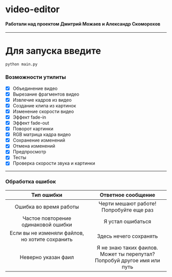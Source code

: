 # video-editor  
#### Работали над проектом Дмитрий Можаев и Александр Скоморохов
---
# Для запуска введите
```
python main.py
```
### Возможности утилиты 
- [x] Объединение видео   
- [x] Вырезание фрагментов видео 
- [x] Извлечие кадров из видео 
- [x] Создание клипа из картинок 
- [x] Изменение скорости видео 
- [x] Эффект fade-in 
- [x] Эффект fade-out 
- [x] Поворот картинки
- [x] RGB матрица кадра видео
- [x] Сохранение изменений 
- [x] Отмена изменений 
- [x] Предпросмотр
- [x] Тесты
- [x] Проверка скорости звука и картинки
---

### Обработка ошибок

Тип ошибки | Ответное сообщение
:---: | :---:
Ошибка во время работы | Черти мешают работе! <br>Попробуйте еще раз
Частое повторение одинаковой ошибки | Я устал ошибаться
Если вы не изменяли файлов, но хотите сохранить | Здесь нечего сохранять
Неверно указан фаил | Я не знаю таких фаилов. Может ты перепутал?<br> Попробуй другое имя или путь
